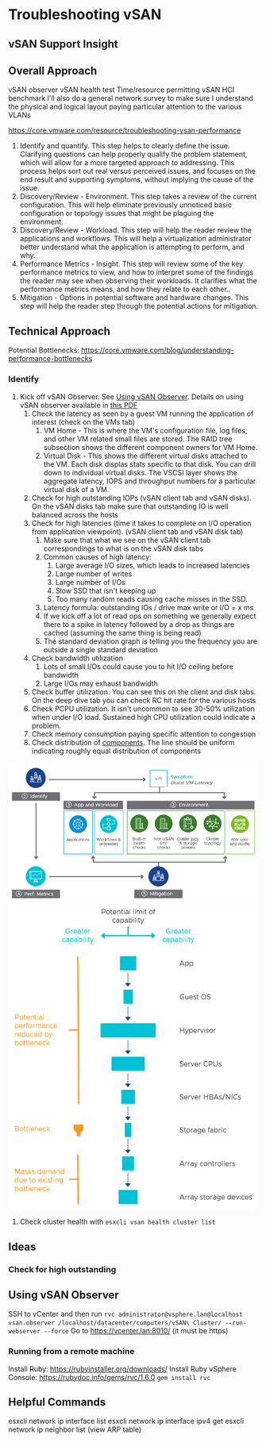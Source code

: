 # Troubleshooting vSAN

## vSAN Support Insight



## Overall Approach

vSAN observer
vSAN health test
Time/resource permitting vSAN HCI benchmark
I'll also do a general network survey to make sure I understand the physical and logical layout paying particular attention to the various VLANs

https://core.vmware.com/resource/troubleshooting-vsan-performance

1. Identify and quantify.  This step helps to clearly define the issue.  Clarifying questions can help properly qualify the problem statement, which will allow for a more targeted approach to addressing.  This process helps sort out real versus perceived issues, and focuses on the end result and supporting symptoms, without implying the cause of the issue.
2. Discovery/Review - Environment.  This step takes a review of the current configuration.  This will help eliminate previously unnoticed basic configuration or topology issues that might be plaguing the environment.
3. Discovery/Review - Workload.  This step will help the reader review the applications and workflows.  This will help a virtualization administrator better understand what the application is attempting to perform, and why. 
4. Performance Metrics - Insight.  This step will review some of the key performance metrics to view, and how to interpret some of the findings the reader may see when observing their workloads.  It clarifies what the performance metrics means, and how they relate to each other..
5. Mitigation - Options in potential software and hardware changes.  This step will help the reader step through the potential actions for mitigation.

## Technical Approach

Potential Bottlenecks: https://core.vmware.com/blog/understanding-performance-bottlenecks

### Identify

1. Kick off vSAN Observer. See [Using vSAN Observer](#using-vsan-observer). Details on using vSAN observer available in [this PDF](./Monitoring-with-VSAN-Observer-v1.2.pdf)
   1. Check the latency as seen by a guest VM running the application of interest (check on the VMs tab)
      1. VM Home - This is where the VM's configuration file, log files, and other VM related small files are stored. The RAID tree subsection shows the different component owners for VM Home.
      2. Virtual Disk - This shows the different virtual disks attached to the VM. Each disk displas stats specific to that disk. You can drill down to individual virtual disks. The VSCSI layer shows the aggregate latency, IOPS and throughput numbers for a particular virtual disk of a VM.
   2. Check for high outstanding IOPs (vSAN client tab and vSAN disks). On the vSAN disks tab make sure that outstanding IO is well balanced across the hosts
   3. Check for high latencies (time it takes to complete on I/O operation from application viewpoint). (vSAN client tab and vSAN disk tab)
      1. Make sure that what we see on the vSAN client tab correspondings to what is on the vSAN disk tabs
      2. Common causes of high latency:
         1. Large average I/O sizes, which leads to increased latencies
         2. Large number of writes
         3. Large number of I/Os
         4. Slow SSD that isn't keeping up
         5. Too many random reads causing cache misses in the SSD.
      3. Latency formula: outstanding IOs / drive max write or I/O = x ms
      4. If we kick off a lot of read ops on something we generally expect there to a spike in latency followed by a drop as things are cached (assuming the same thing is being read)
      5. The standard deviation graph is telling you the frequency you are outside a single standard deviation
   4. Check bandwidth utilization
      1. Lots of small I/Os could cause you to hit I/O ceiling before bandwidth
      2. Large I/Os may exhaust bandwidth
   5. Check buffer utilization. You can see this on the client and disk tabs. On the deep dive tab you can check RC hit rate for the various hosts
   6. Check PCPU utilization. It isn't uncommon to see 30-50% utilization when under I/O load. Sustained high CPU utilization could indicate a problem.
   7. Check memory consumption paying specific attention to congestion
   8. Check distribution of [components](../Notes%20on%20VSAN/README.md#components). The line should be uniform indicating roughly equal distribution of components

![](images/2021-08-29-20-59-39.png)
![](images/2021-08-29-21-02-43.png)

1. Check cluster health with `esxcli vsan health cluster list`


## Ideas

### Check for high outstanding

## Using vSAN Observer

SSH to vCenter and then run `rvc administrator@vsphere.lan@localhost`
`vsan.observer /localhost/datacenter/computers/vSAN\ Cluster/ --run-webserver --force`
Go to https://vcenter.lan:8010/ (it must be https)

### Running from a remote machine

Install Ruby: https://rubyinstaller.org/downloads/
Install Ruby vSphere Console: https://rubydoc.info/gems/rvc/1.6.0 `gem install rvc`

## Helpful Commands

esxcli network ip interface list
esxcli network ip interface ipv4 get
esxcli network ip  neighbor list (view ARP table)